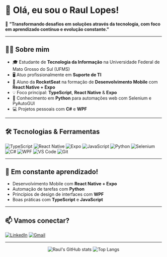 # 👋 Olá, eu sou o Raul Lopes!

🎯 **"Transformando desafios em soluções através da tecnologia, com foco em aprendizado contínuo e evolução constante."**

---

## 👨‍💻 Sobre mim

- 🎓 Estudante de **Tecnologia da Informação** na Universidade Federal de Mato Grosso do Sul (UFMS)
- 🖥️ Atuo profissionalmente em **Suporte de TI**
- 🚀 Aluno da **RocketSeat** na formação de **Desenvolvimento Mobile** com **React Native + Expo**
- 💡 Foco principal: **TypeScript**, **React Native** & **Expo**
- 🐍 Conhecimento em **Python** para automações web com Selenium e PyAutoGUI
- 💻 Projetos pessoais com **C#** e **WPF**

---

## 🛠️ Tecnologias & Ferramentas

![TypeScript](https://img.shields.io/badge/-TypeScript-3178C6?style=flat&logo=typescript&logoColor=white)
![React Native](https://img.shields.io/badge/-React%20Native-61DAFB?style=flat&logo=react&logoColor=white)
![Expo](https://img.shields.io/badge/-Expo-000020?style=flat&logo=expo&logoColor=white)
![JavaScript](https://img.shields.io/badge/-JavaScript-F7DF1E?style=flat&logo=javascript&logoColor=black)
![Python](https://img.shields.io/badge/-Python-3776AB?style=flat&logo=python&logoColor=white)
![Selenium](https://img.shields.io/badge/-Selenium-43B02A?style=flat&logo=selenium&logoColor=white)
![C#](https://img.shields.io/badge/-C%23-239120?style=flat&logo=c-sharp&logoColor=white)
![WPF](https://img.shields.io/badge/-WPF-68217A?style=flat&logo=.net&logoColor=white)
![VS Code](https://img.shields.io/badge/-VS%20Code-007ACC?style=flat&logo=visual-studio-code&logoColor=white)
![Git](https://img.shields.io/badge/-Git-F05032?style=flat&logo=git&logoColor=white)

---

## 🌱 Em constante aprendizado!

- Desenvolvimento Mobile com **React Native + Expo**
- Automação de tarefas com **Python**
- Princípios de design de interfaces com **WPF**
- Boas práticas com **TypeScript** e **JavaScript**

---

## 📫 Vamos conectar?

[![LinkedIn](https://img.shields.io/badge/-LinkedIn-0A66C2?style=flat&logo=linkedin&logoColor=white)](https://www.linkedin.com/in/dev-raullopes/)
[![Gmail](https://img.shields.io/badge/-Gmail-D14836?style=flat&logo=gmail&logoColor=white)](mailto:raul.lopes.ti@gmail.com)

---

<div align="center">
  
![Raul's GitHub stats](https://github-readme-stats.vercel.app/api?username=dev-raullopes&show_icons=true&theme=dracula)
![Top Langs](https://github-readme-stats.vercel.app/api/top-langs/?username=dev-raullopes&layout=compact&theme=dracula)

</div>